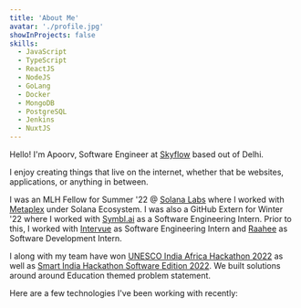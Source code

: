 ```yaml
---
title: 'About Me'
avatar: './profile.jpg'
showInProjects: false
skills:
  - JavaScript
  - TypeScript
  - ReactJS
  - NodeJS
  - GoLang
  - Docker
  - MongoDB
  - PostgreSQL
  - Jenkins
  - NuxtJS
---
```


Hello! I'm Apoorv, Software Engineer at [Skyflow](https://skyflow.com) based out of Delhi.

I enjoy creating things that live on the internet, whether that be websites, applications, or anything in between.

I was an MLH Fellow for Summer '22 @ [Solana Labs](https://solana.com/) where I worked with [Metaplex](https://www.metaplex.com/) under Solana Ecosystem. I was also a GitHub Extern for Winter '22 where I worked with [Symbl.ai](https://symbl.ai/) as a Software Engineering Intern. Prior to this, I worked with [Intervue](https://intervue.io) as Software Engineering Intern and [Raahee](https://raahee.in/) as Software Development Intern.

I along with my team have won [UNESCO India Africa Hackathon 2022](https://uia.mic.gov.in/) as well as [Smart India Hackathon Software Edition 2022](https://sih.gov.in/). We built solutions around around Education themed problem statement.

Here are a few technologies I've been working with recently:
